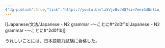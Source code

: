 ```yaml
---
{"dg-publish":true,"link":"https://youtu.be/la5VjvBvcWQ?si=7eeiGdDnfLu_riIh","tags":["Japanese-grammar","N2"],"permalink":"/002 Notes/2.～ことに/","dgPassFrontmatter":true}
---
```


[[Japanese/文法/Japanese - N2 grammar -～ことに#^2d0f1b\|Japanese - N2 grammar -～ことに#^2d0f1b]]

うれしいことには、日本語能力試験に合格した。